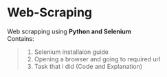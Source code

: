 # Web-Scraping
Web scrapping using **Python and Selenium**  
Contains:
>1. Selenium installaion guide
>2. Opening a browser and going to required url
>3. Task that i did (Code and Explanation)
